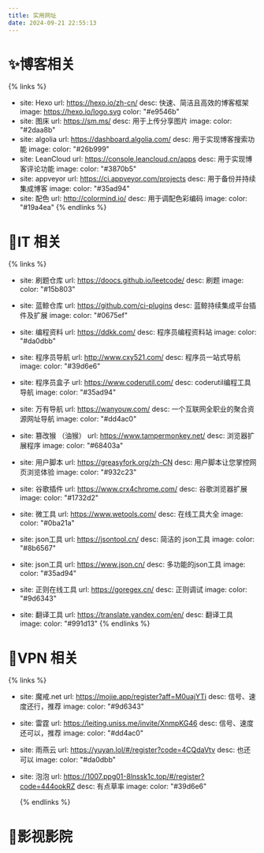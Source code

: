 ```yaml
---
title: 实用网址
date: 2024-09-21 22:55:13
---
```



# :sparkles:博客相关

{% links %}
- site: Hexo
  url: https://hexo.io/zh-cn/
  desc: 快速、简洁且高效的博客框架
  image: https://hexo.io/logo.svg
  color: "#e9546b"
- site: 图床
  url: https://sm.ms/
  desc: 用于上传分享图片
  image: 
  color: "#2daa8b"
- site: algolia
  url: https://dashboard.algolia.com/
  desc: 用于实现博客搜索功能
  image: 
  color: "#26b999"
- site: LeanCloud
  url: https://console.leancloud.cn/apps
  desc: 用于实现博客评论功能
  image: 
  color: "#3870b5"
- site: appveyor
  url: https://ci.appveyor.com/projects
  desc: 用于备份并持续集成博客
  image: 
  color: "#35ad94"
- site: 配色
  url: http://colormind.io/
  desc: 用于调配色彩编码
  image: 
  color: "#19a4ea"
  {% endlinks %}

# :cherry_blossom:IT 相关
{% links %}
- site: 刷题仓库
  url: https://doocs.github.io/leetcode/
  desc: 刷题
  image: 
  color: "#15b803"
  
- site: 蓝鲸仓库
  url: https://github.com/ci-plugins
  desc: 蓝鲸持续集成平台插件及扩展
  image: 
  color: "#0675ef"
  
- site: 编程资料
  url: https://ddkk.com/
  desc: 程序员编程资料站
  image: 
  color: "#da0dbb"
  
- site: 程序员导航
  url: http://www.cxy521.com/
  desc: 程序员一站式导航
  image: 
  color: "#39d6e6"
  
- site: 程序员盒子
  url: https://www.coderutil.com/
  desc: coderutil编程工具导航
  image: 
  color: "#35ad94"
  
- site: 万有导航
  url: https://wanyouw.com/
  desc: 一个互联网全职业的聚合资源网址导航
  image: 
  color: "#dd4ac0"
  
- site: 篡改猴 （油猴）
  url: https://www.tampermonkey.net/
  desc: 浏览器扩展程序 
  image: 
  color: "#68403a"
  
- site: 用户脚本
  url: https://greasyfork.org/zh-CN
  desc: 用户脚本让您掌控网页浏览体验
  image: 
  color: "#932c23"
  
- site: 谷歌插件
  url: https://www.crx4chrome.com/
  desc: 谷歌浏览器扩展
  image: 
  color: "#1732d2"
  
- site: 微工具
  url: https://www.wetools.com/
  desc: 在线工具大全
  image: 
  color: "#0ba21a"
  
- site: json工具
  url: https://jsontool.cn/
  desc: 简洁的 json工具
  image: 
  color: "#8b6567"
  
- site: json工具
  url: https://www.json.cn/
  desc: 多功能的json工具
  image: 
  color: "#35ad94"
  
- site: 正则在线工具
  url: https://goregex.cn/
  desc: 正则调试
  image: 
  color: "#9d6343"
  
- site: 翻译工具
  url: https://translate.yandex.com/en/
  desc: 翻译工具
  image: 
  color: "#991d13"
  {% endlinks %}

# :cherries:VPN 相关

{% links %}
- site: 魔戒.net
  url: https://mojie.app/register?aff=M0uajYTi
  desc: 信号、速度还行，推荐
  image: 
  color: "#9d6343"

- site: 雷霆
  url: https://leiting.uniss.me/invite/XnmpKG46
  desc: 信号、速度还可以，推荐
  image: 
  color: "#dd4ac0"

- site: 雨燕云
  url: https://yuyan.lol/#/register?code=4CQdaVtv
  desc: 也还可以
  image: 
  color: "#da0dbb"
  
- site: 泡泡
  url: https://1007.ppg01-8lnssk1c.top/#/register?code=444ookRZ
  desc: 有点草率
  image: 
  color: "#39d6e6"

  {% endlinks %}

# :izakaya_lantern:影视影院







